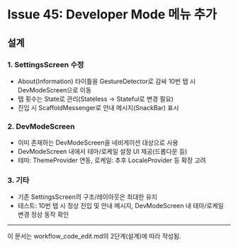 # Issue 45: Developer Mode 메뉴 추가

## 설계

### 1. SettingsScreen 수정
- About(Information) 타이틀을 GestureDetector로 감싸 10번 탭 시 DevModeScreen으로 이동
- 탭 횟수는 State로 관리(Stateless → Stateful로 변경 필요)
- 진입 시 ScaffoldMessenger로 안내 메시지(SnackBar) 표시

### 2. DevModeScreen
- 이미 존재하는 DevModeScreen을 네비게이션 대상으로 사용
- DevModeScreen 내에서 테마/로케일 설정 UI 제공(드롭다운 등)
- 테마: ThemeProvider 연동, 로케일: 추후 LocaleProvider 등 확장 고려

### 3. 기타
- 기존 SettingsScreen의 구조/레이아웃은 최대한 유지
- 테스트: 10번 탭 시 정상 진입 및 안내 메시지, DevModeScreen 내 테마/로케일 변경 정상 동작 확인

---
이 문서는 workflow_code_edit.md의 2단계(설계)에 따라 작성됨.
